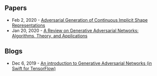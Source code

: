 ## Papers
- Feb 2, 2020 - [Adversarial Generation of Continuous Implicit Shape Representations](https://arxiv.org/abs/2002.00349)
- Jan 20, 2020 - [A Review on Generative Adversarial Networks: Algorithms, Theory, and Applications](https://arxiv.org/abs/2001.06937)

## Blogs
- Dec 6, 2019 - [An introduction to Generative Adversarial Networks (in Swift for TensorFlow)](https://rickwierenga.com/blog/s4tf/s4tf-gan.html)